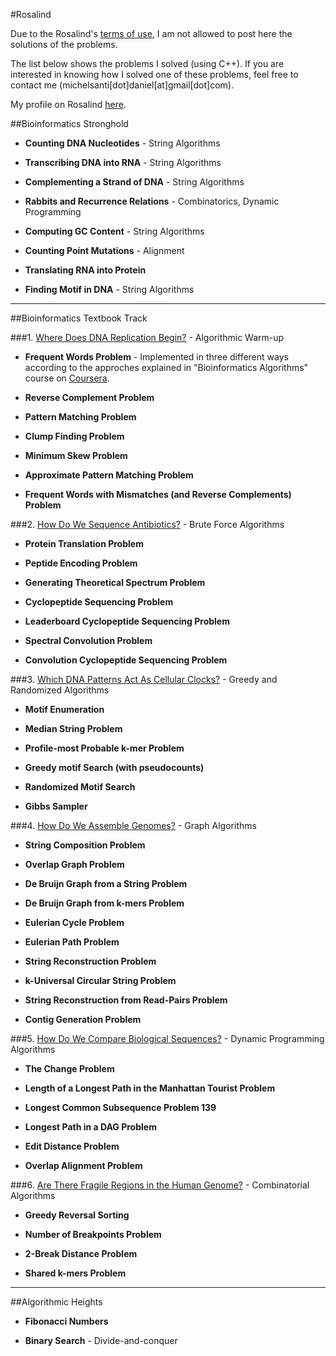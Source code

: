 #Rosalind

Due to the Rosalind's [terms of use](http://rosalind.info/faq/#can-i-post-my-solutions-somewhere), I am not allowed to post here the solutions of the problems.

The list below shows the problems I solved (using C++). If you are interested in knowing how I solved one of these problems, feel free to contact me (michelsanti[dot]daniel[at]gmail[dot]com).

My profile on Rosalind [here](http://rosalind.info/users/michelsanti.daniel/).

##Bioinformatics Stronghold

* **Counting DNA Nucleotides** - String Algorithms

* **Transcribing DNA into RNA** - String Algorithms

* **Complementing a Strand of DNA** - String Algorithms

* **Rabbits and Recurrence Relations** - Combinatorics, Dynamic Programming

* **Computing GC Content** - String Algorithms

* **Counting Point Mutations** - Alignment

* **Translating RNA into Protein**

* **Finding Motif in DNA** - String Algorithms 

***

##Bioinformatics Textbook Track

###1. [Where Does DNA Replication Begin?](https://www.youtube.com/playlist?list=PLQ-85lQlPqFNFDlaNMZ1JVN73rO1a0dpn) - Algorithmic Warm-up

* **Frequent Words Problem** - Implemented in three different ways according to the approches explained in "Bioinformatics Algorithms" course on [Coursera](https://www.coursera.org/).

* **Reverse Complement Problem**

* **Pattern Matching Problem**

* **Clump Finding Problem**

* **Minimum Skew Problem**

* **Approximate Pattern Matching Problem**

* **Frequent Words with Mismatches (and Reverse Complements) Problem**


###2. [How Do We Sequence Antibiotics?](https://www.youtube.com/playlist?list=PLQ-85lQlPqFPdIS_5qv_Q3XWieobVPLlc) - Brute Force Algorithms

* **Protein Translation Problem**

* **Peptide Encoding Problem**

* **Generating Theoretical Spectrum Problem**

* **Cyclopeptide Sequencing Problem**

* **Leaderboard Cyclopeptide Sequencing Problem**

* **Spectral Convolution Problem**

* **Convolution Cyclopeptide Sequencing Problem**


###3. [Which DNA Patterns Act As Cellular Clocks?](https://www.youtube.com/playlist?list=PLQ-85lQlPqFMEcdAi0yF015RgmowtsvwT) - Greedy and Randomized Algorithms

* **Motif Enumeration**

* **Median String Problem**

* **Profile-most Probable k-mer Problem**

* **Greedy motif Search (with pseudocounts)**

* **Randomized Motif Search**

* **Gibbs Sampler**


###4. [How Do We Assemble Genomes?](https://www.youtube.com/playlist?list=PLQ-85lQlPqFNGdaeGpV8dPEeSm3AChb6L) - Graph Algorithms

* **String Composition Problem**

* **Overlap Graph Problem**
 
* **De Bruijn Graph from a String Problem**
 
* **De Bruijn Graph from k-mers Problem**
 
* **Eulerian Cycle Problem**

* **Eulerian Path Problem**

* **String Reconstruction Problem**

* **k-Universal Circular String Problem**

* **String Reconstruction from Read-Pairs Problem**

* **Contig Generation Problem**


###5. [How Do We Compare Biological Sequences?](https://www.youtube.com/playlist?list=PLQ-85lQlPqFNmbPEsMoxb5dM5qtRaVShn) - Dynamic Programming Algorithms

* **The Change Problem**

* **Length of a Longest Path in the Manhattan Tourist Problem**

* **Longest Common Subsequence Problem	139**

* **Longest Path in a DAG Problem**

* **Edit Distance Problem**

* **Overlap Alignment Problem**


###6. [Are There Fragile Regions in the Human Genome?](https://www.youtube.com/playlist?list=PLQ-85lQlPqFOcGz6A3g2ZArRL09Ffpp_N) - Combinatorial Algorithms

* **Greedy Reversal Sorting**

* **Number of Breakpoints Problem**
	
* **2-Break Distance Problem**

* **Shared k-mers Problem**


***

##Algorithmic Heights

* **Fibonacci Numbers**

* **Binary Search** - Divide-and-conquer
